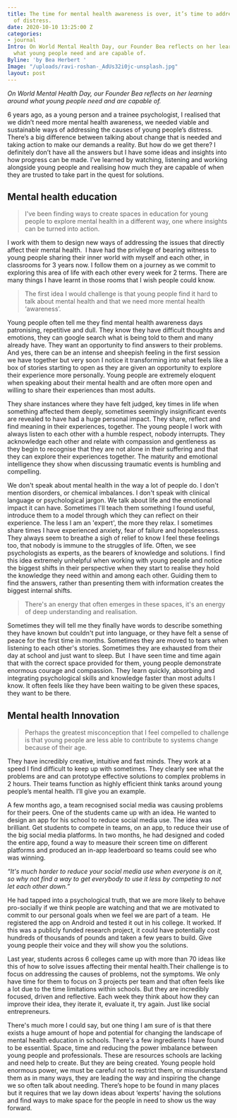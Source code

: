 ```yaml
---
title: The time for mental health awareness is over, it’s time to address the causes
  of distress.
date: 2020-10-10 13:25:00 Z
categories:
- journal
Intro: On World Mental Health Day, our Founder Bea reflects on her learning around
  what young people need and are capable of.
Byline: 'by Bea Herbert '
Image: "/uploads/ravi-roshan-_AdUs32i0jc-unsplash.jpg"
layout: post
---
```


*On World Mental Health Day, our Founder Bea reflects on her learning around what young people need and are capable of.*

6 years ago, as a young person and a trainee psychologist, I realised that we didn’t need more mental health awareness, we needed viable and sustainable ways of addressing the causes of young people’s distress. There’s a big difference between talking about change that is needed and taking action to make our demands a reality. But how do we get there? I definitely don’t have all the answers but I have some ideas and insights into how progress can be made. I’ve learned by watching, listening and working alongside young people and realising how much they are capable of when they are trusted to take part in the quest for solutions.

## Mental health education

> I've been finding ways to create spaces in education for young people to explore mental health in a different way, one where insights can be turned into action.

I work with them to design new ways of addressing the issues that directly affect their mental health.  I have had the privilege of bearing witness to young people sharing their inner world with myself and each other, in classrooms for 3 years now. I follow them on a journey as we commit to exploring this area of life with each other every week for 2 terms. There are many things I have learnt in those rooms that I wish people could know.

> The first idea I would challenge is that young people find it hard to talk about mental health and that we need more mental health ‘awareness’.

Young people often tell me they find mental health awareness days patronising, repetitive and dull. They know they have difficult thoughts and emotions, they can google search what is being told to them and many already have. They want an opportunity to find answers to their problems. And yes, there can be an intense and sheepish feeling in the first session we have together but very soon I notice it transforming into what feels like a box of stories starting to open as they are given an opportunity to explore their experience more personally. Young people are extremely eloquent when speaking about their mental health and are often more open and willing to share their experiences than most adults.

They share instances where they have felt judged, key times in life when something affected them deeply, sometimes seemingly insignificant events are revealed to have had a huge personal impact. They share, reflect and find meaning in their experiences, together. The young people I work with always listen to each other with a humble respect, nobody interrupts. They acknowledge each other and relate with compassion and gentleness as they begin to recognise that they are not alone in their suffering and that they can explore their experiences together. The maturity and emotional intelligence they show when discussing traumatic events is humbling and compelling.

We don't speak about mental health in the way a lot of people do. I don't mention disorders, or chemical imbalances. I don't speak with clinical language or psychological jargon. We talk about life and the emotional impact it can have. Sometimes I'll teach them something I found useful, introduce them to a model through which they can reflect on their experience. The less I am an 'expert', the more they relax. I sometimes share times I have experienced anxiety, fear of failure and hopelessness. They always seem to breathe a sigh of relief to know I feel these feelings too, that nobody is immune to the struggles of life. Often, we see psychologists as experts, as the bearers of knowledge and solutions. I find this idea extremely unhelpful when working with young people and notice the biggest shifts in their perspective when they start to realise they hold the knowledge they need within and among each other. Guiding them to find the answers, rather than presenting them with information creates the biggest internal shifts.

> There's an energy that often emerges in these spaces, it's an energy of deep understanding and realisation.

Sometimes they will tell me they finally have words to describe something they have known but couldn't put into language, or they have felt a sense of peace for the first time in months. Sometimes they are moved to tears when listening to each other's stories. Sometimes they are exhausted from their day at school and just want to sleep. But  I have seen time and time again that with the correct space provided for them, young people demonstrate enormous courage and compassion. They learn quickly, absorbing and integrating psychological skills and knowledge faster than most adults I know. It often feels like they have been waiting to be given these spaces, they want to be there.

## Mental health Innovation

> Perhaps the greatest misconception that I feel compelled to challenge is that young people are less able to contribute to systems change because of their age. 

They have incredibly creative, intuitive and fast minds. They work at a speed I find difficult to keep up with sometimes. They clearly see what the problems are and can prototype effective solutions to complex problems in 2 hours. Their teams function as highly efficient think tanks around young people’s mental health. I’ll give you an example.

A few months ago, a team recognised social media was causing problems for their peers. One of the students came up with an idea. He wanted to design an app for his school to reduce social media use. The idea was brilliant. Get students to compete in teams, on an app, to reduce their use of the big social media platforms. In two months, he had designed and coded the entire app, found a way to measure their screen time on different platforms and produced an in-app leaderboard so teams could see who was winning.

*“It's much harder to reduce your social media use when everyone is on it, so why not find a way to get everybody to use it less by competing to not let each other down.”*

He had tapped into a psychological truth, that we are more likely to behave pro-socially if we think people are watching and that we are motivated to commit to our personal goals when we feel we are part of a team.  He registered the app on Android and tested it out in his college. It worked. If this was a publicly funded research project, it could have potentially cost hundreds of thousands of pounds and taken a few years to build. Give young people their voice and they will show you the solutions.

Last year, students across 6 colleges came up with more than 70 ideas like this of how to solve issues affecting their mental health.Their challenge is to focus on addressing the causes of problems, not the symptoms. We only have time for them to focus on 3 projects per team and that often feels like a lot due to the time limitations within schools. But they are incredibly focused, driven and reflective. Each week they think about how they can improve their idea, they iterate it, evaluate it, try again. Just like social entrepreneurs.

There's much more I could say, but one thing I am sure of is that there exists a huge amount of hope and potential for changing the landscape of mental health education in schools. There's a few ingredients I have found to be essential. Space, time and reducing the power imbalance between young people and professionals. These are resources schools are lacking and need help to create. But they are being created. Young people hold enormous power, we must be careful not to restrict them, or misunderstand them as in many ways, they are leading the way and inspiring the change we so often talk about needing. There’s hope to be found in many places but it requires that we lay down ideas about ‘experts’ having the solutions and find ways to make space for the people in need to show us the way forward.